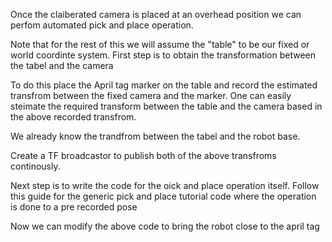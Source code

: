 Once the claiberated camera is placed at an overhead position we can perfom automated pick and place operation.

Note that for the rest of this we will assume the "table" to be our fixed or world coordinte system.
First step is to obtain the transformation between the tabel and the camera

To do this place the April tag marker on the table and  record the estimated transfrom between the fixed camera and the marker. One can easily steimate the required transform between the table and the camera based in the above recorded transfrom.

We already know the trandfrom between the tabel and the robot base. 

Create a TF broadcastor to publish both of the above transfroms continously. 

Next step is to write the code for the oick and place operation itself. Follow this guide for the generic pick and place tutorial code where the operation is done to a pre recorded pose

Now we can modify the above code to bring the robot close to the april tag 
